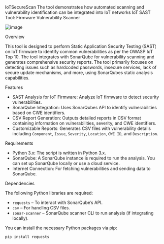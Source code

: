 IoTSecureScan
The tool demonstrates how automated scanning and vulnerability identification can be integrated into IoT networks
IoT SAST Tool: Firmware Vulnerability Scanner


![image](https://github.com/user-attachments/assets/21584813-9b13-4687-99dd-d94f05a182e6)



Overview

This tool is designed to perform Static Application Security Testing (SAST) on IoT firmware to identify common vulnerabilities as per the OWASP IoT Top 10. The tool integrates with SonarQube for vulnerability scanning and generates comprehensive security reports. The tool primarily focuses on detecting issues such as hardcoded passwords, insecure services, lack of secure update mechanisms, and more, using SonarQubes static analysis capabilities.

 Features

- SAST Analysis for IoT Firmware: Analyze IoT firmware to detect security vulnerabilities.
- SonarQube Integration: Uses SonarQubes API to identify vulnerabilities based on CWE identifiers.
- CSV Report Generation: Outputs detailed reports in CSV format containing information on vulnerabilities, severity, and CWE identifiers.
- Customizable Reports: Generates CSV files with vulnerability details including `Component`, `Issue`, `Severity`, `Location`, `CWE ID`, and `Description`.

 Requirements

- Python 3.x: The script is written in Python 3.x.
- SonarQube: A SonarQube instance is required to run the analysis. You can set up SonarQube locally or use a cloud service.
- Internet Connection: For fetching vulnerabilities and sending data to SonarQube.

 Dependencies

The following Python libraries are required:

- `requests` – To interact with SonarQube’s API.
- `csv` – For handling CSV files.
- `sonar-scanner` – SonarQube scanner CLI to run analysis (if integrating locally).

You can install the necessary Python packages via pip:

```bash
pip install requests


